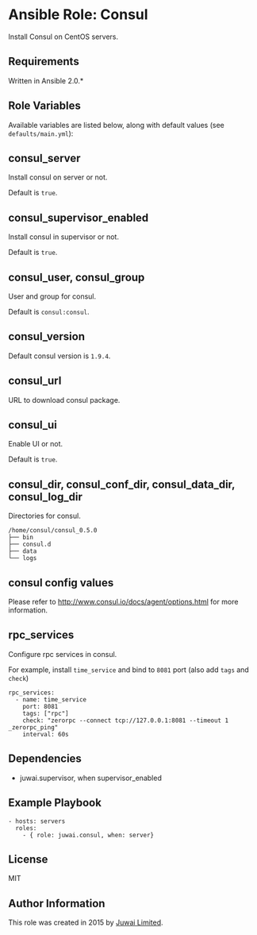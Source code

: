 Ansible Role: Consul
=========

Install Consul on CentOS servers.

Requirements
------------

Written in Ansible 2.0.*

Role Variables
--------------

Available variables are listed below, along with default values (see `defaults/main.yml`):

## consul_server

Install consul on server or not.

Default is `true`.

## consul_supervisor_enabled

Install consul in supervisor or not.

Default is `true`.

## consul_user, consul_group

User and group for consul.

Default is `consul:consul`.

## consul_version

Default consul version is `1.9.4`.

## consul_url

URL to download consul package.

## consul_ui

Enable UI or not.

Default is `true`.

## consul_dir, consul_conf_dir, consul_data_dir, consul_log_dir

Directories for consul.

```
/home/consul/consul_0.5.0
├── bin
├── consul.d
├── data
└── logs
```

## consul config values

Please refer to http://www.consul.io/docs/agent/options.html for more information.

## rpc_services

Configure rpc services in consul.

For example, install `time_service` and bind to `8081` port (also add `tags` and `check`)

```
rpc_services:
  - name: time_service
    port: 8081
    tags: ["rpc"]
    check: "zerorpc --connect tcp://127.0.0.1:8081 --timeout 1 _zerorpc_ping"
    interval: 60s
```

Dependencies
------------

+ juwai.supervisor, when supervisor_enabled

Example Playbook
----------------

    - hosts: servers
      roles:
        - { role: juwai.consul, when: server}

License
-------

MIT

Author Information
------------------

This role was created in 2015 by [Juwai Limited](http://www.juwai.com).
